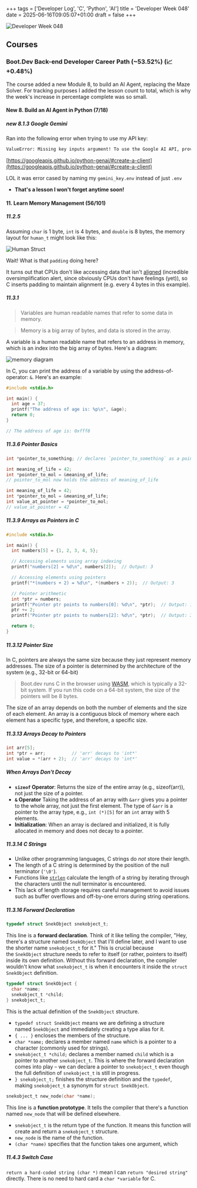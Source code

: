 +++
tags = ['Developer Log', 'C', 'Python', 'AI']
title = 'Developer Week 048'
date = 2025-06-16T09:05:07+01:00
draft = false
+++

![Developer Week 048](https://pbrazeale.github.io/images/devweek048.jpg)

## Courses

### Boot.Dev Back-end Developer Career Path (~53.52%) (📈 +0.48%)

The course added a new Module 8, to build an AI Agent, replacing the Maze Solver. For tracking purposes I added the lesson count to total, which is why the week's increase in percentage complete was so small.

#### New 8. Build an AI Agent in Python (7/18)

##### new 8.1.3 Google Gemini

Ran into the following error when trying to use my API key:

```bash
ValueError: Missing key inputs argument! To use the Google AI API, provide (`api_key`) arguments. To use the Google Cloud API, provide (`vertexai`, `project` & `location`) arguments.
```

[https://googleapis.github.io/python-genai/#create-a-client](https://googleapis.github.io/python-genai/#create-a-client)

LOL it was error cased by naming my `gemini_key.env` instead of just `.env`

- **That's a lesson I won't forget anytime soon!**

#### 11. Learn Memory Management (56/101)

##### 11.2.5

Assuming `char` is 1 byte, `int` is 4 bytes, and `double` is 8 bytes, the memory layout for `human_t` might look like this:

![Human Struct](https://storage.googleapis.com/qvault-webapp-dynamic-assets/course_assets/2hAib4n.png)

Wait! What is that `padding` doing here?

It turns out that CPUs don't like accessing data that isn't [aligned](https://en.wikipedia.org/wiki/Data_structure_alignment) (incredible oversimplification alert, since obviously CPUs don't have feelings (yet)), so C inserts padding to maintain alignment (e.g. every 4 bytes in this example).

##### 11.3.1

> Variables are human readable names that refer to some data in memory.

> Memory is a big array of bytes, and data is stored in the array.

A variable is a human readable name that refers to an address in memory, which is an index into the big array of bytes. Here's a diagram:

![memory diagram](https://storage.googleapis.com/qvault-webapp-dynamic-assets/course_assets/YZPw0el.png)

In C, you can print the address of a variable by using the address-of-operator: `&`. Here's an example:

```c
#include <stdio.h>

int main() {
  int age = 37;
  printf("The address of age is: %p\n", &age);
  return 0;
}

// The address of age is: 0xfff8
```

##### 11.3.6 Pointer Basics

```c
int *pointer_to_something; // declares `pointer_to_something` as a pointer to an int
```

```c
int meaning_of_life = 42;
int *pointer_to_mol = &meaning_of_life;
// pointer_to_mol now holds the address of meaning_of_life
```

```c
int meaning_of_life = 42;
int *pointer_to_mol = &meaning_of_life;
int value_at_pointer = *pointer_to_mol;
// value_at_pointer = 42
```

##### 11.3.9 Arrays as Pointers in C

```c
#include <stdio.h>

int main() {
  int numbers[5] = {1, 2, 3, 4, 5};

  // Accessing elements using array indexing
  printf("numbers[2] = %d\n", numbers[2]);  // Output: 3

  // Accessing elements using pointers
  printf("*(numbers + 2) = %d\n", *(numbers + 2));  // Output: 3

  // Pointer arithmetic
  int *ptr = numbers;
  printf("Pointer ptr points to numbers[0]: %d\n", *ptr);  // Output: 1
  ptr += 2;
  printf("Pointer ptr points to numbers[2]: %d\n", *ptr);  // Output: 3

  return 0;
}
```

##### 11.3.12 Pointer Size

In C, pointers are always the same size because they just represent memory addresses. The size of a pointer is determined by the architecture of the system (e.g., 32-bit or 64-bit)

> Boot.dev runs C in the browser using [WASM](https://webassembly.org/), which is typically a 32-bit system. If you run this code on a 64-bit system, the size of the pointers will be 8 bytes.

The size of an array depends on both the number of elements and the size of each element. An array is a contiguous block of memory where each element has a specific type, and therefore, a specific size.

##### 11.3.13 Arrays Decay to Pointers

```C
int arr[5];
int *ptr = arr;          // 'arr' decays to 'int*'
int value = *(arr + 2);  // 'arr' decays to 'int*'
```

##### When Arrays Don't Decay

- **`sizeof` Operator**: Returns the size of the entire array (e.g., sizeof(arr)), not just the size of a pointer.
- **`&` Operator** Taking the address of an array with `&arr` gives you a pointer to the whole array, not just the first element. The type of `&arr` is a pointer to the array type, e.g., `int (*)[5]` for an `int` array with 5 elements.
- **Initialization**: When an array is declared and initialized, it is fully allocated in memory and does not decay to a pointer.

##### 11.3.14 C Strings

- Unlike other programming languages, C strings do *not* store their length.
- The length of a C string is determined by the position of the null terminator (`'\0'`).
- Functions like [`strlen`](https://en.cppreference.com/w/c/string/byte/strlen) calculate the length of a string by iterating through the characters until the null terminator is encountered.
- This lack of length storage requires careful management to avoid issues such as buffer overflows and off-by-one errors during string operations.

##### 11.3.16 Forward Declaration

```c
typedef struct SnekObject snekobject_t;
```

This line is a **forward declaration**. Think of it like telling the compiler, "Hey, there's a structure named `SnekObject` that I'll define later, and I want to use the shorter name `snekobject_t` for it." This is crucial because the `SnekObject` structure needs to refer to itself (or rather, pointers to itself) inside its own definition. Without this forward declaration, the compiler wouldn't know what `snekobject_t` is when it encounters it inside the `struct SnekObject` definition.

```c
typedef struct SnekObject {
  char *name;
  snekobject_t *child;
} snekobject_t;
```

This is the actual definition of the `SnekObject` structure.

- `typedef struct SnekObject` means we are defining a structure named `SnekObject` and immediately creating a type alias for it.
- `{ ... }` encloses the members of the structure.
- `char *name;` declares a member named `name` which is a pointer to a character (commonly used for strings).
- `snekobject_t *child;` declares a member named `child` which is a pointer to another `snekobject_t`. This is where the forward declaration comes into play – we can declare a pointer to `snekobject_t` even though the full definition of `snekobject_t` is still in progress.
- `} snekobject_t;` finishes the structure definition and the `typedef`, making `snekobject_t` a synonym for `struct SnekObject`.

```c
snekobject_t new_node(char *name);
```

This line is a **function prototype**. It tells the compiler that there's a function named `new_node` that will be defined elsewhere.

- `snekobject_t` is the return type of the function. It means this function will create and return a `snekobject_t` structure.
- `new_node` is the name of the function.
- `(char *name)` specifies that the function takes one argument, which

##### 11.4.3 Switch Case

`return a hard-coded string (char *)` mean I can `return "desired string"` directly. There is no need to hard card a `char *variable` for C.
